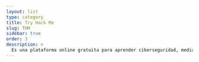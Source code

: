```yaml
---
layout: list
type: category
title: Try Hack Me
slug: THM
sidebar: true
order: 3
description: >
  Es una plataforma online gratuita para aprender ciberseguridad, mediante ejercicios prácticos y laboratorios, ¡todo a través de tu navegador!
---
```

